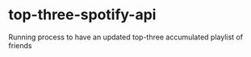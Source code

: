 # top-three-spotify-api
Running process to have an updated top-three accumulated playlist of friends
